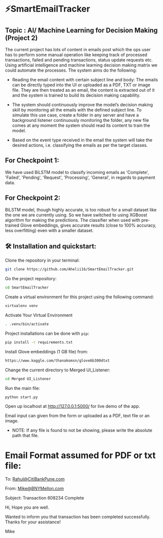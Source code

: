 # ⚡️SmartEmailTracker

## Topic : AI/ Machine Learning for Decision Making (Project 2)

The current project has lots of content in emails post which the ops user has to perform some manual operation like keeping track of processed transactions, failed and pending transactions, status update requests etc. Using artificial intelligence and machine learning decision making matrix we could automate the processes. The system aims do the following:

- Reading the email content with certain subject line and body: The emails can be directly typed into the UI or uploaded as a PDF, TXT or image file. They are then treated as an email, the content is extracted out of it and the system is trained to build its decision making capability.

- The system should continuously improve the model’s decision making skill by monitoring all the emails with the defined subject line. To simulate this use case, create a folder in any server and have a background listener continuously monitoring the folder, any new file comes at any moment the system should read its content to train the model.

- Based on the event type received in the email the system will take the desired actions, i.e. classifying the emails as per the target classes.

## For Checkpoint 1:

We have used BiLSTM model to classify incoming emails as 'Complete', 'Failed', 'Pending', 'Request', 'Processing', 'General', in regards to payment data.

## For Checkpoint 2:

BiLSTM model, though highly accurate, is too robust for a small dataset like the one we are currently using. So we have switched to using XGBoost algorithm for making the predictions. The classifier when used with pre-trained Glove embeddings, gives accurate results (close to 100% accuracy, less overfitting) even with a smaller dataset. 


## 🛠 Installation and quickstart:

Clone the repository in your terminal:
```sh
git clone https://github.com/Ahelii16/SmartEmailTracker.git
```
Go the project repository:
```sh
cd SmartEmailTracker
```
Create a virtual environment for this project using the following command:
```sh
virtualenv venv
```
Activate Your Virtual Environment
```sh
. .venv/bin/activate
```
Project installations can be done with `pip`:
```sh
pip install -r requirements.txt
```
Install Glove embeddings (1 GB file) from: 
```sh
https://www.kaggle.com/thanakomsn/glove6b300dtxt
```
Change the current directory to Merged UI_Listener:
```sh
cd Merged UI_Listener
```
Run the main file:
```sh
python start.py
```
Open up localhost at http://127.0.0.1:5000/ for live demo of the app.

Email input can given from the form or uploaded as a PDF, text file or an image.
 - NOTE: If any file is found to not be showing, please write the absolute path that file.

# Email Format assumed for PDF or txt file:

To: Rahul@CitiBankPune.com 

From: Mike@BNYMellon.com 

Subject: Transaction 608234 Complete 

Hi,
Hope you are well.

Wanted to inform you that transaction has been completed successfully.
Thanks for your assistance!

Mike
